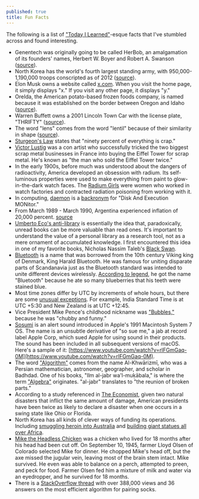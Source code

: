 ```yaml
---
published: true
title: Fun Facts
---
```

The following is a list of ["Today I Learned"](https://www.reddit.com/r/todayilearned)-esque facts that I've stumbled across and found interesting.

- Genentech was originally going to be called HerBob, an amalgamation of its founders' names, Herbert W. Boyer and Robert A. Swanson ([source](https://www.fool.com/investing/general/2013/04/07/ibm-and-genentech-introduce-a-new-era.aspx)).
- North Korea has the world's fourth largest standing army, with 950,000-1,190,000 troops conscripted as of 2012 ([source](https://en.wikipedia.org/wiki/Korean_People%27s_Army)).
- Elon Musk owns a website called [x.com](https://www.x.com/). When you visit the home page, it simply displays "x." If you visit any other page, it displays "y."
- OreIda, the American potato-based frozen foods company, is named because it was established on the border between Oregon and Idaho ([source](https://en.wikipedia.org/wiki/Ore-Ida)). 
- Warren Buffett owns a 2001 Lincoln Town Car with the license plate, "THRIFTY" ([source](https://www.fool.com/investing/general/2006/12/05/top-10-vanity-license-plates.aspx)).
- The word "lens" comes from the word "lentil" because of their similarity in shape ([source](https://petapixel.com/2011/10/03/did-you-know-the-word-lens-came-from-the-word-lentil/)).
- [Sturgeon's Law](https://en.wikipedia.org/wiki/Sturgeon%27s_law) states that "ninety percent of everything is crap."
- [Victor Lustig](https://en.wikipedia.org/wiki/Victor_Lustig) was a con artist who successfully tricked the two biggest scrap metal businesses in France into buying the Eiffel Tower for scrap metal. He's known as "the man who sold the Eiffel Tower twice."
- In the early 1900s, before much was understood about the dangers of radioactivity, America developed an obsession with radium. Its self-luminous properties were used to make everything from paint to glow-in-the-dark watch faces. The [Radium Girls](https://en.wikipedia.org/wiki/Radium_Girls) were women who worked in watch factories and contracted radiation poisoning from working with it.
- In computing, [daemon](https://en.wikipedia.org/wiki/Daemon_(computing)) is a [backronym](https://en.wikipedia.org/wiki/Backronym) for "Disk And Execution MONitor."
- From March 1989 - March 1990, Argentina experienced inflation of 20,000 percent. [source](http://www.reed.edu/economics/parker/f10/201/cases/argentina.html)
- [Umberto Eco's anti-library](https://www.brainpickings.org/2015/03/24/umberto-eco-antilibrary/) is essentially the idea that, paradoxically, unread books can be more valuable than read ones. It's important to understand the value of a personal library as a research tool, not as a mere ornament of accumulated knowledge. I first encountered this idea in one of my favorite books, Nicholas Nassim Taleb's [Black Swan](https://www.amazon.com/dp/B00139XTG4/ref=dp-kindle-redirect?_encoding=UTF8&btkr=1).
- [Bluetooth](https://www.pcworld.com/article/2061288/so-thats-why-its-called-bluetooth-and-other-surprising-tech-name-origins.html) is a name that was borrowed from the 10th century Viking king of Denmark, King Harald Bluetooth. He was famous for uniting disparate parts of Scandanavia just as the Bluetooth standard was intended to unite different devices wirelessly. [According to legend](http://www.todayifoundout.com/index.php/2011/10/the-bluetooth-standard-is-named-after-a-10th-century-scandinavian-king/), he got the name "Bluetooth" because he ate so many blueberries that his teeth were stained blue.
- Most time zones differ by UTC by increments of whole hours, but there are some [unusual exceptions](https://www.timeanddate.com/time/time-zones-interesting.html). For example, India Standard Time is at UTC +5:30 and New Zealand is at UTC +12:45.
- Vice President Mike Pence's childhood nickname was ["Bubbles,"](https://www.newyorker.com/magazine/2017/10/23/the-danger-of-president-pence) because he was "chubby and funny."
- [Sosumi](https://en.wikipedia.org/wiki/Sosumi) is an alert sound introduced in Apple's 1991 Macintosh System 7 OS. The name is an unsubtle derivative of "so sue me," a jab at record label Apple Corp, which sued Apple for using sound in their products. The sound has been included in all subsequent versions of macOS. Here's a sample of it: [https://www.youtube.com/watch?v=rlFGmGaq-0M](https://www.youtube.com/watch?v=rlFGmGaq-0M).
- The word ["Algorithm"](http://blog.vishupuri.net/2011/01/23/origin-of-the-word-algorithm/) comes from the name Al-Khwārizmī, who was a Persian mathematician, astronomer, geographer, and scholar in Badhdad. One of his books, "Ilm al-jabr wa'l-muḳābala," is where the term ["Algebra"](https://en.wikipedia.org/wiki/Algebra) originates. "al-jabr" translates to "the reunion of broken parts."
- According to a study referenced in [The Economist](https://www.economist.com/news/united-states/21730430-federal-aid-sent-puerto-rico-fits-longstanding-pattern-counties-voted), given two natural disasters that inflict the same amount of damage, American presidents have been twice as likely to declare a disaster when one occurs in a swing state like Ohio or Florida.
- North Korea has all kinds of clever ways of funding its operations. Including [smuggling heroin into Australia](http://www.smh.com.au/articles/2003/05/22/1053196652100.html) and [building giant statues all over Africa](http://www.cnn.com/2017/10/22/africa/north-korea-africa/index.html).
- [Mike the Headless Chicken](https://en.wikipedia.org/wiki/Mike_the_Headless_Chicken) was a chicken who lived for 18 months after his head had been cut off. On September 10, 1945, farmer Lloyd Olsen of Colorado selected Mike for dinner. He chopped Mike's head off, but the axe missed the jugular vein, leaving most of the brain stem intact. Mike survived. He even was able to balance on a perch, attempted to preen, and peck for food. Farmer Olsen fed him a mixture of milk and water via an eyedropper, and he survived for 18 months.
- There is a [StackOverflow thread](https://stackoverflow.com/questions/14415881/how-to-pair-socks-from-a-pile-efficiently) with over 388,000 views and 36 answers on the most efficient algorithm for pairing socks.
